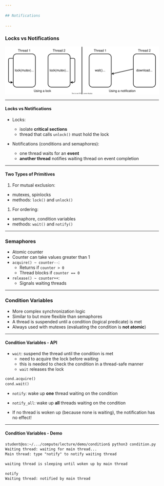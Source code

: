 ```yaml
---

## Notifications

---
```


### Locks vs Notifications

![Lock vs Notification](../media/lock-vs-notify.svg)

----

#### Locks vs Notifications

* Locks:
  * isolate **critical sections**
  * thread that calls `unlock()` must hold the lock

* Notifications (conditions and semaphores):
  * one thread waits for an **event**
  * **another thread** notifies waiting thread on event completion

----

#### Two Types of Primitives

1. For mutual exclusion:

* mutexes, spinlocks
* methods: `lock()` and `unlock()`

1. For ordering:

* semaphore, condition variables
* methods: `wait()` and `notify()`

---

### Semaphores

* Atomic counter
* Counter can take values greater than 1
* `acquire() ~ counter--`:
  * Returns if `counter > 0`
  * Thread blocks if `counter == 0`
* `release() ~ counter++`:
  * Signals waiting threads

---

### Condition Variables

* More complex synchronization logic
* Similar to but more flexible than semaphores
* A thread is suspended until a condition (logical predicate) is met
* Always used with mutexes (evaluating the condition is **not atomic**)

----

#### Condition Variables - API

* `wait`: suspend the thread until the condition is met
  * need to acquire the lock before waiting
  * this is needed to check the condition in a thread-safe manner
  * `wait` releases the lock

```python
cond.acquire()
cond.wait()
```

* `notify`: wake up **one** thread waiting on the condition
* `notify_all`: wake up **all** threads waiting on the condition

* If no thread is woken up (because none is waiting), the notification has no effect!

----

#### Condition Variables - Demo

```console
student@os:~/.../compute/lecture/demo/condition$ python3 condition.py
Waiting thread: waiting for main thread...
Main thread: type "notify" to notify waiting thread

waiting thread is sleeping until woken up by main thread

notify
Waiting thread: notified by main thread
```
